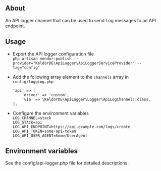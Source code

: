 ## About
An API logger channel that can be used to send Log messages to an API endpoint.


## Usage
- Export the API logger configuration file  
  `php artisan vendor:publish --provider="KeldorDE\ApiLogger\ApiLoggerServiceProvider" --tag="config"`
- Add the following array element to the `channels` array in `config/logging.php`
  
      'api' => [
          'driver' => 'custom',
          'via' => \KeldorDE\ApiLogger\Logger\ApiLogChannel::class,
      ],
- Configure the environment variables  
  `LOG_CHANNEL=stack`  
  `LOG_STACK=api`  
  `LOG_API_ENDPOINT=https://api.example.com/logs/create`  
  `LOG_API_TOKEN=some-api-token`  
  `LOG_API_USER_AGENT=Some/UserAgent`  


## Environment variables

See the config/api-logger.php file for detailed descriptions.
